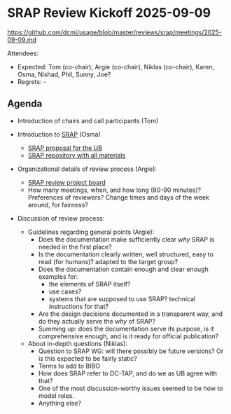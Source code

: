 # SRAP Review Kickoff 2025-09-09
<https://github.com/dcmi/usage/blob/master/reviews/srap/meetings/2025-09-09.md>

Attendees:
* Expected: Tom (co-chair), Argie (co-chair), Niklas (co-chair), Karen, Osma, Nishad, Phil, Sunny, Joe?
* Regrets: -

## Agenda

- Introduction of chairs and call participants (Tom)
- Introduction to [SRAP](https://dcmi.github.io/dc-srap/srap-profile) (Osma)
  - [SRAP proposal for the UB](https://github.com/dcmi/dc-srap/blob/main/srap-proposal.md)
  -	[SRAP repository with all materials](https://github.com/dcmi/dc-srap)

- Organizational details of review process (Argie):
  - [SRAP review project board](https://github.com/orgs/dcmi/projects/4/views/1?layout_template=board)
  - How many meetings, when, and how long (60-90 minutes)? Preferences of reviewers? Change times and days of the week around, for fairness?

- Discussion of review process:
  - Guidelines regarding general points (Argie):
    - Does the documentation make sufficiently clear *why* SRAP is needed in the first place?
    - Is the documentation clearly written, well structured, easy to read (for humans)? adapted to the target group?
    - Does the documentation contain enough and clear enough examples for:
      - the elements of SRAP itself?
      - use cases?
      - systems that are supposed to use SRAP? technical instructions for that?
    - Are the design decisions documented in a transparent way, and do they actually serve the *why* of SRAP?
    - Summing up: does the documentation serve its purpose, is it comprehensive enough, and is it ready for official publication?
  - About in-depth questions (Niklas):
    - Question to SRAP WG: will there possibly be future versions? Or is this expected to be fairly static?
    - Terms to add to BIBO
    - How does SRAP refer to DC-TAP, and do we as UB agree with that? 
    - One of the most discussion-worthy issues seemed to be how to model roles.
    - Anything else? 
 
